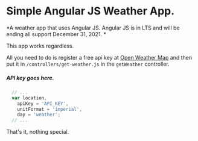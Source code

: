 # Simple Angular JS Weather App. 

*A weather app that uses Angular JS. Angular JS is in LTS and will be ending all support December 31, 2021. * 

This app works regardless. 

All you need to do is register a free api key at [Open Weather Map](openweathermap.org) and then put it in `/controllers/get-weather.js` in the `getWeather` controller.

##### API key goes here. 
```javascript
  // ...
  var location,
    apiKey = 'API_KEY',
    unitFormat = 'imperial',
    day = 'weather';
  // ...
```
That's it, nothing special. 